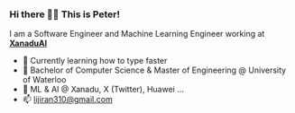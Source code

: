### Hi there 👋🏻  This is Peter!

I am a Software Engineer and Machine Learning Engineer working at [**XanaduAI**](https://github.com/XanaduAI)

- 🌱 Currently learning how to type faster
- 🥑 Bachelor of Computer Science & Master of Engineering @ University of Waterloo
- 🍟 ML & AI @ Xanadu, X (Twitter), Huawei ...
- 📫 lijiran310@gmail.com
